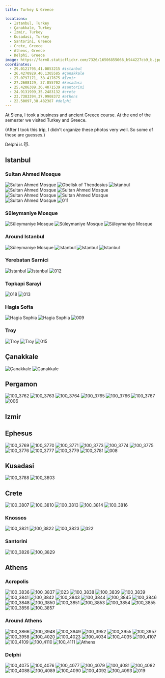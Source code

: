 ```yaml
---
title: Turkey & Greece

locations:
  - Istanbul, Turkey
  - Çanakkale, Turkey
  - Izmir, Turkey
  - Kusadasi, Turkey
  - Santorini, Greece
  - Crete, Greece
  - Athens, Greece
  - Delphi, Greece
image: https://farm8.staticflickr.com/7326/16506855066_b944227cb9_b.jpg
coordinates:
  - 29.0121795,41.0053215 #istanbul
  - 26.4270929,40.1305585 #Çanakkale
  - 27.0797171, 38.417675 #Izmir
  - 27.2608129, 37.855702 #kusadasi
  - 25.4206309,36.4071539 #santorini
  - 24.9131999,35.2483132 #crete
  - 23.7383394,37.9908372 #athens
  - 22.50097,38.482387 #delphi
---
```


At Siena, I took a business and ancient Greece course. At the end of the semester we visited Turkey and Greece.

(After I took this trip, I didn't organize these photos very well. So some of these are guesses.)

Delphi is :heart_eyes_cat:.

## Istanbul

### Sultan Ahmed Mosque

<div class="photos">

<img src="https://farm3.staticflickr.com/2848/10009183116_a62d599673_b.jpg" class="img-wide" alt="Sultan Ahmed Mosque">

<img src="https://farm3.staticflickr.com/2813/10009242593_5f377e854b_b.jpg" class="img-tall" alt="Obelisk of Theodosius">

<img src="https://farm4.staticflickr.com/3745/10009122564_3df9f3e42e_b.jpg" class="img-wide" alt="Istanbul">

<img src="https://farm8.staticflickr.com/7387/10009272713_f9ae407882_b.jpg" class="img-tall" alt="Sultan Ahmed Mosque">

<img src="https://farm8.staticflickr.com/7450/10009173064_6acb221385_b.jpg" class="img-half" alt="Sultan Ahmed Mosque">

<img src="https://farm4.staticflickr.com/3690/10009184634_93b4779781_b.jpg" class="img-half" alt="Sultan Ahmed Mosque">

<img src="https://farm4.staticflickr.com/3794/10009259356_81ef2c2492_b.jpg" class="img-half" alt="Sultan Ahmed Mosque">

<img src="https://farm3.staticflickr.com/2879/10009317693_203b740ef4_b.jpg" class="img-half" alt="Sultan Ahmed Mosque">

<img src="https://farm9.staticflickr.com/8663/15999751573_cd8ba5c19b_b.jpg"  alt="011">
</div>

### Süleymaniye Mosque

<div class="photos">

<img src="https://farm8.staticflickr.com/7344/10009204194_18ed6f1e18_b.jpg" class="img-half" alt="Süleymaniye Mosque">

<img src="https://farm8.staticflickr.com/7390/10009298856_aae74681e8_b.jpg" class="img-half" alt="Süleymaniye Mosque">

<img src="https://farm8.staticflickr.com/7323/10009301936_6c9a5ea2f2_b.jpg"  alt="Süleymaniye Mosque">

</div>

### Around Istanbul

<div class="photos">

<img src="https://farm8.staticflickr.com/7292/10009362953_fa27475d92_b.jpg" class="img-half" alt="Süleymaniye Mosque">

<img src="https://farm6.staticflickr.com/5487/10009344776_f0684fe189_b.jpg" class="img-half" alt="Istanbul">

<img src="https://farm8.staticflickr.com/7352/10009351526_c30de1bbb2_b.jpg" class="img-half" alt="Istanbul">

<img src="https://farm8.staticflickr.com/7355/10009321935_ef1e1b4650_b.jpg" class="img-half" alt="Istanbul">
</div>

### Yerebatan Sarnici

<div class="photos">

<img src="https://farm8.staticflickr.com/7389/10009364223_a67af0626a_b.jpg" class="img-wide" alt="Istanbul">

<img src="https://farm3.staticflickr.com/2839/10009248404_d9b3f4e4a1_b.jpg" class="img-tall" alt="Istanbul">

<img src="https://farm9.staticflickr.com/8663/16619503685_45010361c3_b.jpg"  alt="012">
</div>

### Topkapi Sarayi

<img src="https://farm9.staticflickr.com/8667/16433704269_a1b494a670_o.jpg"  alt="018">

<img src="https://farm9.staticflickr.com/8682/16412216307_007df2e2da_o.jpg"  alt="013">

### Hagia Sofia

<div class="photos">

<img src="https://farm6.staticflickr.com/5471/10009373523_109e9d98c2_b.jpg" class="img-tall" alt="Hagia Sophia">

<img src="https://farm6.staticflickr.com/5325/10009291565_347445613e_b.jpg" class="img-wide" alt="Hagia Sophia">

<img src="https://farm9.staticflickr.com/8594/16618380321_2fc6a1cd70_b.jpg"   alt="009">

</div>

### Troy

<div class="photos">

<img src="https://farm8.staticflickr.com/7312/16530818811_4c6c949846_o.jpg" class="img-half" alt="Troy">

<img src="https://farm9.staticflickr.com/8614/15912348133_cdcd6e7144_o.jpg" class="img-half" alt="Troy">

<img src="https://farm9.staticflickr.com/8637/16619503575_9b0f5a9959_b.jpg"  alt="015">
</div>

## Çanakkale

<div class="photos">

<img src="https://farm9.staticflickr.com/8609/16506559186_fd95acb2d3_o.jpg" class="img-tall" alt="Çanakkale">

<img src="https://farm8.staticflickr.com/7316/16530849581_71b353b52b_b.jpg" class="img-wide" alt="Çanakkale">

</div>

## Pergamon

<div class="photos">

<img src="https://farm8.staticflickr.com/7390/16346322069_1540c27197_b.jpg" class="img-wide" alt="100_3762">

<img src="https://farm9.staticflickr.com/8656/15910020804_e210cf4175_b.jpg" class="img-tall" alt="100_3763">

<img src="https://farm8.staticflickr.com/7375/16530879811_5de2ab33cd_b.jpg" class="img-half" alt="100_3764">

<img src="https://farm8.staticflickr.com/7365/15910021804_b01faf414d_b.jpg" class="img-half" alt="100_3765">

<img src="https://farm8.staticflickr.com/7444/16346323949_264e8031ba_b.jpg" class="img-wide" alt="100_3766">

<img src="https://farm8.staticflickr.com/7323/16506591046_3f7cc5b356_b.jpg" class="img-tall" alt="100_3767">

<img src="https://farm9.staticflickr.com/8604/16593540486_f25e7d9fbb_o.jpg"  alt="006">

</div>

## Izmir

## Ephesus

<div class="photos">

<img src="https://farm9.staticflickr.com/8581/15910023934_fe8bae3427_b.jpg" class="img-half" alt="100_3769">

<img src="https://farm8.staticflickr.com/7331/15912410693_0a0d6ea3f1_b.jpg" class="img-half" alt="100_3770">

<img src="https://farm8.staticflickr.com/7356/15912411283_91a73ea1cf_b.jpg" class="img-half" alt="100_3771">

<img src="https://farm8.staticflickr.com/7348/16346327249_eb0d21a709_b.jpg" class="img-half" alt="100_3773">

<img src="https://farm8.staticflickr.com/7454/16506594496_1806c699fa_b.jpg" class="img-tall" alt="100_3774">

<img src="https://farm9.staticflickr.com/8609/16345143860_80472e04b1_b.jpg" class="img-wide" alt="100_3775">

<img src="https://farm8.staticflickr.com/7329/16344918418_2abbca35f2_b.jpg" class="img-tall" alt="100_3776">

<img src="https://farm9.staticflickr.com/8611/16344918828_b29bf6a461_b.jpg" class="img-wide" alt="100_3777">

<img src="https://farm9.staticflickr.com/8629/16345147880_b5d9b0b9a1_b.jpg" class="img-half" alt="100_3779">

<img src="https://farm8.staticflickr.com/7294/16345149000_18e5dfa54c_b.jpg" class="img-half" alt="100_3781">

<img src="https://farm9.staticflickr.com/8584/16432322358_08c6ab0166_b.jpg"  alt="008">
</div>

## Kusadasi

<div class="photos">

<img src="https://farm8.staticflickr.com/7410/16532643005_55de4dffeb_b.jpg" class="img-half" alt="100_3788">

<img src="https://farm8.staticflickr.com/7460/15912435323_6753a5783e_b.jpg" class="img-half" alt="100_3803">
</div>

## Crete

<div class="photos">

<img src="https://farm8.staticflickr.com/7335/16531575332_3fc3c7c340_b.jpg" class="img-half" alt="100_3807">

<img src="https://farm9.staticflickr.com/8627/15912441813_a019370298_b.jpg" class="img-half" alt="100_3810">

<img src="https://farm9.staticflickr.com/8656/15910055804_5e7548fac7_b.jpg" class="img-half" alt="100_3813">

<img src="https://farm9.staticflickr.com/8613/16346722817_c1bb5a0db0_b.jpg" class="img-half" alt="100_3814">

<img src="https://farm8.staticflickr.com/7397/15910057174_c4aa1981f7_b.jpg" alt="100_3816">
</div>

### Knossos

<div class="photos">

<img src="https://farm9.staticflickr.com/8644/16345175990_ce36db5eb5_b.jpg" class="img-half" alt="100_3821">

<img src="https://farm9.staticflickr.com/8641/16344951468_3d2b085feb_b.jpg" class="img-half" alt="100_3822">

<img src="https://farm8.staticflickr.com/7285/16346362139_8113b798c7_b.jpg"  alt="100_3823">

<img src="https://farm9.staticflickr.com/8574/15999751323_f99de3973f_o.jpg"  alt="022">

</div>

### Santorini

<div class="photos">

<img src="https://farm8.staticflickr.com/7282/16506630426_4fcbe26140_b.jpg" class="img-half" alt="100_3826">

<img src="https://farm8.staticflickr.com/7426/15910063124_209c2f5256_b.jpg" class="img-half" alt="100_3829">
</div>

## Athens

### Acropolis

<div class="photos">

<img src="https://farm9.staticflickr.com/8573/16346745507_826058631a_b.jpg" class="img-half" alt="100_3836">

<img src="https://farm8.staticflickr.com/7316/16532674645_1a67744b3e_b.jpg" class="img-half" alt="100_3837">

<img src="https://farm9.staticflickr.com/8562/16618864822_ef588fd83d_o.jpg"  alt="023">

<img src="https://farm8.staticflickr.com/7362/16531602452_ec4415a493_b.jpg" class="img-half" alt="100_3838">

<img src="https://farm8.staticflickr.com/7434/16530938381_edf9471fc4_b.jpg" class="img-half" alt="100_3839">

<img src="https://farm8.staticflickr.com/7434/16530938381_edf9471fc4_b.jpg" class="img-half" alt="100_3839">

<img src="https://farm8.staticflickr.com/7347/15912469743_3a82eb7c9e_b.jpg" class="img-half" alt="100_3841">

<img src="https://farm8.staticflickr.com/7298/15912470343_f0cbe201ba_b.jpg" class="img-half" alt="100_3842">

<img src="https://farm8.staticflickr.com/7395/16506652366_c708eb5cea_b.jpg" class="img-half" alt="100_3843">

<img src="https://farm8.staticflickr.com/7408/16346385499_1286f63699_b.jpg" class="img-half" alt="100_3844">

<img src="https://farm8.staticflickr.com/7315/16506653396_0735968a6d_b.jpg" class="img-half" alt="100_3845">

<img src="https://farm8.staticflickr.com/7370/16531607142_8e15fa5fcb_b.jpg" class="img-half" alt="100_3846">

<img src="https://farm9.staticflickr.com/8587/16345206870_8c892b0782_b.jpg" class="img-half" alt="100_3848">

<img src="https://farm8.staticflickr.com/7344/16532684985_b00f01a2e4_b.jpg" class="img-half" alt="100_3850">

<img src="https://farm8.staticflickr.com/7421/15910091754_e002218042_b.jpg" class="img-half" alt="100_3851">

<img src="https://farm8.staticflickr.com/7333/16346397589_9b39dfe432_b.jpg" class="img-half" alt="100_3853">

<img src="https://farm8.staticflickr.com/7326/15910097584_d12c793cb6_b.jpg" class="img-half" alt="100_3854">

<img src="https://farm8.staticflickr.com/7450/16506666356_9ee07f6193_b.jpg" class="img-half" alt="100_3855">

<img src="https://farm8.staticflickr.com/7458/16345214800_8238d1cf17_b.jpg" class="img-half" alt="100_3856">

<img src="https://farm8.staticflickr.com/7330/16346763337_d8169dc303_b.jpg"  alt="100_3857">

</div>

### Around Athens

<div class="photos">

<img src="https://farm8.staticflickr.com/7283/16532767695_6800444315_b.jpg" class="img-half" alt="100_3866">

<img src="https://farm8.staticflickr.com/7319/16531716082_9d30dfef28_b.jpg" class="img-half" alt="100_3948">

<img src="https://farm9.staticflickr.com/8648/16532787015_7754da0142_b.jpg" class="img-half" alt="100_3949">

<img src="https://farm9.staticflickr.com/8591/16531718202_a9bb8e1893_b.jpg" class="img-half" alt="100_3952">

<img src="https://farm8.staticflickr.com/7409/16346497469_44f1e38bac_b.jpg" class="img-tall" alt="100_3955">

<img src="https://farm8.staticflickr.com/7332/16345090258_4d4caf17a4_b.jpg" class="img-wide" alt="100_3957">

<img src="https://farm8.staticflickr.com/7355/16345090878_6fefd00c0c_b.jpg" class="img-half" alt="100_3958">

<img src="https://farm9.staticflickr.com/8658/15910246444_6e97c9a896_b.jpg" class="img-half" alt="100_4020">

<img src="https://farm8.staticflickr.com/7353/15912644473_0ec75dc511_b.jpg" class="img-tall" alt="100_4023">

<img src="https://farm8.staticflickr.com/7305/16346558809_96e918f90d_b.jpg" class="img-wide" alt="100_4034">

<img src="https://farm8.staticflickr.com/7308/16346925717_2b1a9bf96a_b.jpg" class="img-half" alt="100_4035">

<img src="https://farm8.staticflickr.com/7442/16531812182_0d4546030c_b.jpg" class="img-half" alt="100_4107">

<img src="https://farm9.staticflickr.com/8682/16506861446_8eaa9bb053_b.jpg" class="img-half" alt="100_4109">

<img src="https://farm8.staticflickr.com/7373/16531149071_dd4584e6c2_b.jpg" class="img-half" alt="100_4110">

<img src="https://farm8.staticflickr.com/7390/16345185298_094de0e506_b.jpg" class="img-half" alt="100_4111">

<img src="https://farm8.staticflickr.com/7359/16531506702_e79183389e_b.jpg" class="img-half" alt="Athens">

</div>

### Delphi

<div class="photos">

<img src="https://farm8.staticflickr.com/7343/15910272184_3b5439ef9f_b.jpg" class="img-tall" alt="100_4075">

<img src="https://farm9.staticflickr.com/8646/15912660393_6250afb56f_b.jpg" class="img-wide" alt="100_4076">

<img src="https://farm8.staticflickr.com/7420/16532867115_5f23505b0a_b.jpg" class="img-wide" alt="100_4077">

<img src="https://farm8.staticflickr.com/7382/16345165428_ebcfe02030_b.jpg" class="img-tall" alt="100_4079">

<img src="https://farm8.staticflickr.com/7396/16345389940_1edb14d38b_b.jpg" class="img-half" alt="100_4081">

<img src="https://farm9.staticflickr.com/8672/16345167038_7cbe150bbc_b.jpg" class="img-half" alt="100_4082">

<img src="https://farm8.staticflickr.com/7318/16345395320_94af591cc7_b.jpg" class="img-half" alt="100_4088">

<img src="https://farm8.staticflickr.com/7397/16345395450_b60e6e3764_b.jpg" class="img-half" alt="100_4089">

<img src="https://farm8.staticflickr.com/7348/16346582049_9068cb3816_b.jpg" class="img-half" alt="100_4090">

<img src="https://farm8.staticflickr.com/7413/16346952037_68678b0e4d_b.jpg" class="img-half" alt="100_4092">

<img src="https://farm8.staticflickr.com/7326/16506855066_b944227cb9_b.jpg" alt="100_4093">

<img src="https://farm9.staticflickr.com/8605/16618379961_da8f0319cd_o.jpg"  alt="019">

</div>
